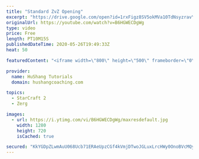 ```yaml
---
title: "Standard ZvZ Opening"
excerpt: "https://drive.google.com/open?id=1rxFigz8SV5okMVa10TdNsyzravYgkTjE  Interested in lessons? Email Devon directly at hushangtutorials@outlook.com ------------------------------------------------------------------------------------------------------- Want to support HuShang Tutorials directly? Patreon is"
originalUrl: https://youtube.com/watch?v=B6HGWECDgWg
type: video
price: Free
length: PT10M15S
publishedDateTime: 2020-05-26T19:49:33Z
heat: 50

featuredContent: "<iframe width=\"800\" height=\"500\" frameborder=\"0\" src=\"https://www.youtube.com/embed/B6HGWECDgWg\" allow=\"accelerometer; autoplay; encrypted-media; gyroscope; picture-in-picture\" allowfullscreen></iframe>"

provider:
  name: HuShang Tutorials
  domain: hushangcoaching.com

topics:
  - StarCraft 2
  - Zerg

images:
  - url: https://i.ytimg.com/vi/B6HGWECDgWg/maxresdefault.jpg
    width: 1280
    height: 720
    isCached: true

secured: "KkYGDpZLwmAuU068Ucb71ERAeUpzCGf4kVmjDTwoJGLuxLrcHWy0OnoBVcMQyNIAzC+8Tp86K7sKrM1/hoyjbhCFsYBqKQzwUXRUEr75pJ4BR42TcZ/zP/Xp5zD42hrQqXlv/lHNFbBGsNeDpjdrmR/5S6QzGvuSmy+yZrZgNEEO0A4i5eLGhR2wcPvZ9sg8FxC3aNT/aNOJa5qKChUVVKfxpg2rm6PoB3xHSBPhDGArzJxcAaFnsUebfQavEDVvWpV18NwLj8GP93jCKMnSVv3+JkPuIo1vf3EsbQUHqfHRew4vrAQTeFamqQQJB3AQSYJUKGQI9ZFU1zVE27hO81WL2gM5RgD//ZnPONDWhkVBsa/gmaifJMVzX+4WQyzkL4Wcnm5/u4Ju2hddTbH1AmsDgCGQMdtRAZxmv8NDcr4=;7fqXrPe12ah2OE0f/oKB/A=="
---
```


